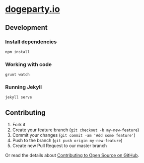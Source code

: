 # [dogeparty.io](http://www.dogeparty.io)

## Development

### Install dependencies

    npm install

### Working with code

    grunt watch

### Running Jekyll

    jekyll serve

## Contributing

1. Fork it
2. Create your feature branch (`git checkout -b my-new-feature`)
3. Commit your changes (`git commit -am 'Add some feature'`)
4. Push to the branch (`git push origin my-new-feature`)
5. Create new Pull Request to our master branch

Or read the details about [Contributing to Open Source on GitHub](https://guides.github.com/activities/contributing-to-open-source/index.html).

